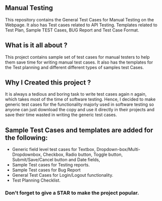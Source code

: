 ## Manual Testing
This repository contains the General Test Cases for Manual Testing on the Webpage. It also has Test cases related to API Testing. Templates related to Test Plan, Sample TEST Cases, BUG Report and Test Case Format. 

## What is it all about ?
This project contains sample set of test cases for manual testers to help them save time for writing manual test cases. It also has the templates for the Test planning and different different types of samples test Cases.
 
## Why I Created this project ?
It is always a tedious and boring task to write test cases again n again, which takes most of the time of software testing. 
Hence, I decided to make generic test cases for the functionality majorly used in software testing so anyone can just download the copy and use it directly in their projects and save their time wasted in writing the generic test cases.

## Sample Test Cases and templates are added for the following:
- Generic field level test cases for Textbox, Dropdown-box/Multi-Dropdownbox, Checkbox, Radio button, Toggle button, Submit/Save/Cancel button and Date fields,
- Sample Test cases for Testing reports.
- Sample Test cases for Bug Report
- General Test Cases for Login/Logout functionality.
- Test Planning Checklist.

### Don't forget to give a STAR to make the project popular.
